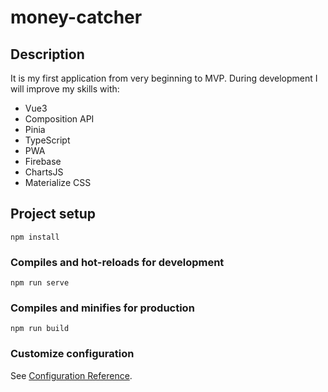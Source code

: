 # money-catcher

## Description

It is my first application from very beginning to MVP. During development I will improve my skills with:

* Vue3
* Composition API
* Pinia
* TypeScript
* PWA
* Firebase
* ChartsJS
* Materialize CSS

## Project setup

```
npm install
```

### Compiles and hot-reloads for development

```
npm run serve
```

### Compiles and minifies for production

```
npm run build
```

### Customize configuration

See [Configuration Reference](https://cli.vuejs.org/config/).
